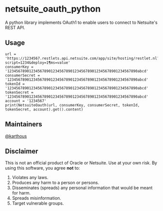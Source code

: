 # netsuite_oauth_python
A python library implements OAuth1 to enable users to connect to Netsuite's REST API.

## Usage
<pre><code>url = 'https://1234567.restlets.api.netsuite.com/app/site/hosting/restlet.nl?script=1234&deploy=1&params=value'
consumerKey = '123456789012345678901234567890123456789012345678901234567890abcd'
consumerSecret = '123456789012345678901234567890123456789012345678901234567890abcd'
tokenId = '123456789012345678901234567890123456789012345678901234567890abcd'
tokenSecret = '123456789012345678901234567890123456789012345678901234567890abcd'
account = '1234567'
print(NetsuiteOauth(url, consumerKey, consumerSecret, tokenId, tokenSecret, account).get().content)</code></pre>

## Maintainers

[@karthous](https://github.com/karthous)

## Disclaimer

This is not an official product of Oracle or Netsuite.
Use at your own risk.
By using this software, you agree **not** to:

1. Violates any laws.
2. Produces any harm to a person or persons.
3. Disseminates (spreads) any personal information that would be meant for harm.
4. Spreads misinformation.
5. Target vulnerable groups.
